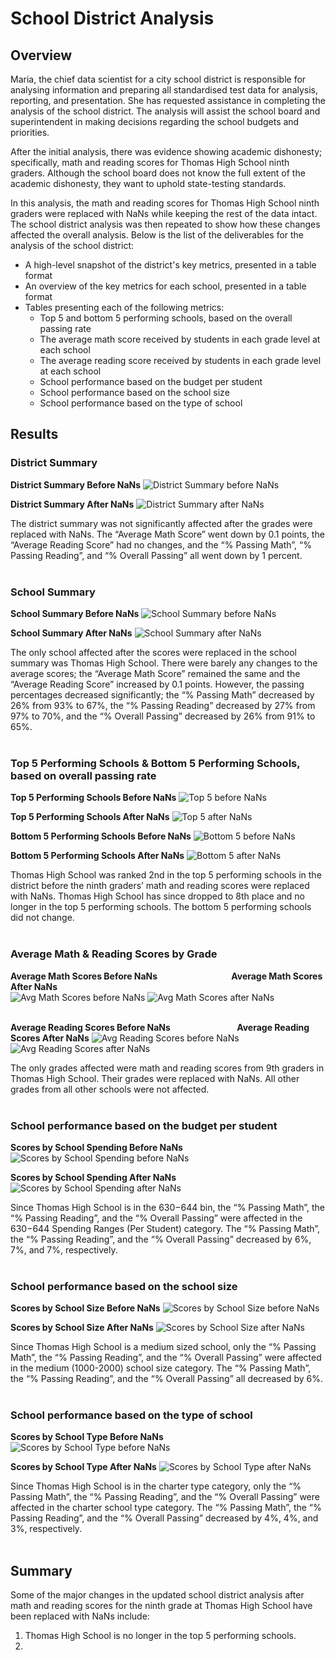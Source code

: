 # School District Analysis

## Overview

Maria, the chief data scientist for a city school district is responsible for analysing information and preparing all standardised test data for analysis, reporting, and presentation. She has requested assistance in completing the analysis of the school district. The analysis will assist the school board and superintendent in making decisions regarding the school budgets and priorities.

After the initial analysis, there was evidence showing academic dishonesty; specifically, math and reading scores for Thomas High School ninth graders. Although the school board does not know the full extent of the academic dishonesty, they want to uphold state-testing standards. 

In this analysis, the math and reading scores for Thomas High School ninth graders were replaced with NaNs while keeping the rest of the data intact. The school district analysis was then repeated to show how these changes affected the overall analysis. Below is the list of the deliverables for the analysis of the school district:
-	A high-level snapshot of the district's key metrics, presented in a table format
-	An overview of the key metrics for each school, presented in a table format
-	Tables presenting each of the following metrics:
    -	Top 5 and bottom 5 performing schools, based on the overall passing rate
    -	The average math score received by students in each grade level at each school
    -   The average reading score received by students in each grade level at each school
    -	School performance based on the budget per student
    -	School performance based on the school size 
    -	School performance based on the type of school


## Results

### District Summary

**District Summary Before NaNs**
![District Summary before NaNs](resources/DistrictSummary_beforeNaNs.PNG)

**District Summary After NaNs**
![District Summary after NaNs](resources/DistrictSummary_afterNaNs.PNG)

The district summary was not significantly affected after the grades were replaced with NaNs. The “Average Math Score” went down by 0.1 points, the “Average Reading Score” had no changes, and the “% Passing Math”, “% Passing Reading”, and “% Overall Passing” all went down by 1 percent.
<br>
<br>
### School Summary

**School Summary Before NaNs**
![School Summary before NaNs](resources/SchoolSummary_beforeNaNs.PNG)

**School Summary After NaNs**
![School Summary after NaNs](resources/SchoolSummary_afterNaNs.PNG)

The only school affected after the scores were replaced in the school summary was Thomas High School. There were barely any changes to the average scores; the “Average Math Score” remained the same and the “Average Reading Score” increased by 0.1 points. However, the passing percentages decreased significantly; the “% Passing Math” decreased by 26% from 93% to 67%, the “% Passing Reading” decreased by 27% from 97% to 70%, and the “% Overall Passing” decreased by 26% from 91% to 65%.
<br>
<br>
### Top 5 Performing Schools & Bottom 5 Performing Schools, based on overall passing rate

**Top 5 Performing Schools Before NaNs**
![Top 5 before NaNs](resources/Top5Schools_beforeNaNs.PNG)

**Top 5 Performing Schools After NaNs**
![Top 5 after NaNs](resources/Top5Schools_afterNaNs.PNG)

**Bottom 5 Performing Schools Before NaNs**
![Bottom 5 before NaNs](resources/Bottom5Schools_beforeNaNs.PNG)

**Bottom 5 Performing Schools After NaNs**
![Bottom 5 after NaNs](resources/Bottom5Schools_afterNaNs.PNG)

Thomas High School was ranked 2nd in the top 5 performing schools in the district before the ninth graders’ math and reading scores were replaced with NaNs. Thomas High School has since dropped to 8th place and no longer in the top 5 performing schools. The bottom 5 performing schools did not change.
<br>
<br>
### Average Math & Reading Scores by Grade

**Average Math Scores Before NaNs**                              **Average Math Scores After NaNs** <br>
![Avg Math Scores before NaNs](resources/AvgMathScoresByGrade_beforeNaNs.PNG)
![Avg Math Scores after NaNs](resources/AvgMathScoresByGrade_afterNaNs.PNG)
<br>
<br>

**Average Reading Scores Before NaNs**                           **Average Reading Scores After NaNs**
![Avg Reading Scores before NaNs](resources/AvgReadingScoresByGrade_beforeNaNs.PNG)
![Avg Reading Scores after NaNs](resources/AvgReadingScoresByGrade_afterNaNs.PNG)
<br>

The only grades affected were math and reading scores from 9th graders in Thomas High School. Their grades were replaced with NaNs. All other grades from all other schools were not affected.
<br>
<br>
### School performance based on the budget per student

**Scores by School Spending Before NaNs**
![Scores by School Spending before NaNs](resources/ScoresBySchoolSpending_beforeNaNs.PNG)

**Scores by School Spending After NaNs**
![Scores by School Spending after NaNs](resources/ScoresBySchoolSpending_afterNaNs.PNG)

Since Thomas High School is in the $630-$644 bin, the “% Passing Math”, the “% Passing Reading”, and the “% Overall Passing” were affected in the $630-$644 Spending Ranges (Per Student) category. The “% Passing Math”, the “% Passing Reading”, and the “% Overall Passing” decreased by 6%, 7%, and 7%, respectively.
<br>
<br>
### School performance based on the school size
**Scores by School Size Before NaNs**
![Scores by School Size before NaNs](resources/ScoresBySchoolSize_beforeNaNs.PNG)

**Scores by School Size After NaNs**
![Scores by School Size after NaNs](resources/ScoresBySchoolSize_afterNaNs.PNG)

Since Thomas High School is a medium sized school, only the “% Passing Math”, the “% Passing Reading”, and the “% Overall Passing” were affected in the medium (1000-2000) school size category. The “% Passing Math”, the “% Passing Reading”, and the “% Overall Passing” all decreased by 6%.
<br>
<br>
### School performance based on the type of school
**Scores by School Type Before NaNs**
![Scores by School Type before NaNs](resources/ScoresBySchoolType_beforeNaNs.PNG)

**Scores by School Type After NaNs**
![Scores by School Type after NaNs](resources/ScoresBySchoolType_afterNaNs.PNG)

Since Thomas High School is in the charter type category, only the “% Passing Math”, the “% Passing Reading”, and the “% Overall Passing” were affected in the charter school type category. The “% Passing Math”, the “% Passing Reading”, and the “% Overall Passing” decreased by 4%, 4%, and 3%, respectively.
<br>
<br>
## Summary
Some of the major changes in the updated school district analysis after math and reading scores for the ninth grade at Thomas High School have been replaced with NaNs include:
1. Thomas High School is no longer in the top 5 performing schools.
2. 
